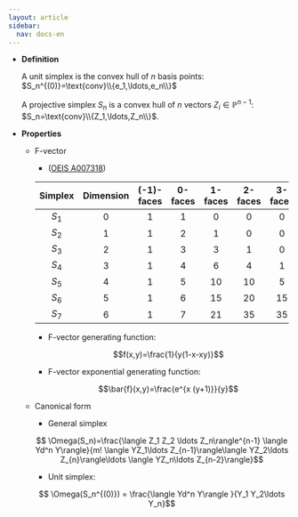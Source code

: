 ```yaml
---
layout: article
sidebar:
  nav: docs-en
---
```


* **Definition**

    A unit simplex is the convex hull of $n$ basis points: $S_n^{(0)}=\text{conv}\\{e_1,\ldots,e_n\\}$

    A projective simplex $S_n$ is a convex hull of $n$ vectors $Z_i\in \mathbb{P}^{n-1}$: $S_n=\text{conv}\\{Z_1,\ldots,Z_n\\}$.

* **Properties**

  * F-vector 

      * ([OEIS A007318](https://oeis.org/A007318))
    
      | Simplex | Dimension | (-1)-faces | 0-faces | 1-faces | 2-faces | 3-faces | 4-faces | 5-faces | 6-faces |
      |:-------:|:---------:|:----------:|:-------:|:-------:|:-------:|:-------:|:-------:|:-------:|:-------:|
      | $S_1$   |     0     |  1         |  1      | 0       |    0    |    0    |   0     |    0    |   0     |
      | $S_2$   |     1     |  1         |  2      | 1       |    0    |    0    |   0     |    0    |   0     |
      | $S_3$   |     2     |  1         |  3      | 3       |    1    |    0    |   0     |    0    |   0     |
      | $S_4$   |     3     |  1         |  4      | 6       |    4    |    1    |   0     |    0    |   0     |
      | $S_5$   |     4     |  1         |  5      | 10      |    10   |    5    |   1     |    0    |   0     |
      | $S_6$   |     5     |  1         |  6      | 15      |    20   |    15   |   6     |    1    |   0     |
      | $S_7$   |     6     |  1         |  7      | 21      |    35   |    35   |   21    |    7    |   1     |

      * F-vector generating function:

        $$f(x,y)=\frac{1}{y(1-x-xy)}$$

      * F-vector exponential generating function:

        $$\bar{f}(x,y)=\frac{e^{x (y+1)}}{y}$$
  
  * Canonical form

      * General simplex

    $$ \Omega(S_n)=\frac{\langle Z_1 Z_2 \ldots Z_n\rangle^{n-1} \langle Yd^n Y\rangle}{m! \langle YZ_1\ldots Z_{n-1}\rangle\langle YZ_2\ldots Z_{n}\rangle\ldots \langle YZ_n\ldots Z_{n-2}\rangle}$$
    
       * Unit simplex:

    $$ \Omega(S_n^{(0)}) = \frac{\langle Yd^n Y\rangle }{Y_1 Y_2\ldots Y_n}$$
